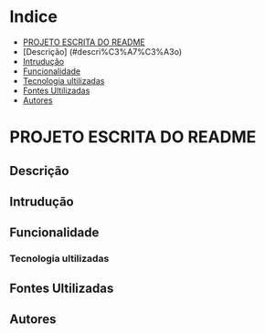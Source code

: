 # Indice 

* [PROJETO ESCRITA DO README](#projeto-escrita-do-readme)
* [Descrição] (#descri%C3%A7%C3%A3o)
* [Intrudução](#intrudu%C3%A7%C3%A3o)
* [Funcionalidade](#funcionalidade)
* [Tecnologia ultilizadas](#tecnologia-ultilizadas)
* [Fontes Ultilizadas]()
* [Autores](#autores)

# PROJETO ESCRITA DO README

## Descrição

## Intrudução 

## Funcionalidade

### Tecnologia ultilizadas

## Fontes Ultilizadas

## Autores